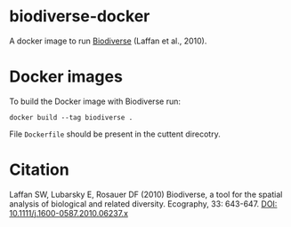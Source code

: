 # biodiverse-docker
A docker image to run [Biodiverse](https://shawnlaffan.github.io/biodiverse/) (Laffan et al., 2010).


# Docker images
To build the Docker image with Biodiverse run:
```
docker build --tag biodiverse . 
```
File `Dockerfile` should be present in the cuttent direcotry.



# Citation
Laffan SW, Lubarsky E, Rosauer DF (2010) Biodiverse, a tool for the spatial analysis of biological and related diversity. Ecography, 33: 643-647. [DOI: 10.1111/j.1600-0587.2010.06237.x](https://onlinelibrary.wiley.com/doi/10.1111/j.1600-0587.2010.06237.x)
